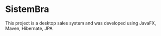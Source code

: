 # SistemBra

This project is a desktop sales system and was developed using JavaFX, Maven, Hibernate, JPA
